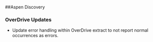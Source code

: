 ##Aspen Discovery

### OverDrive Updates
- Update error handling within OverDrive extract to not report normal occurrences as errors.